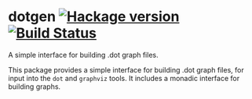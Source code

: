 # dotgen [![Hackage version](https://img.shields.io/hackage/v/dotgen.svg?style=flat)](http://hackage.haskell.org/package/dotgen) [![Build Status](https://img.shields.io/travis/ku-fpg/dotgen.svg?style=flat)](https://travis-ci.org/ku-fpg/dotgen)

A simple interface for building .dot graph files.

This package provides a simple interface for building .dot graph files, for input into the `dot` and `graphviz` tools. It includes a monadic interface for building graphs.